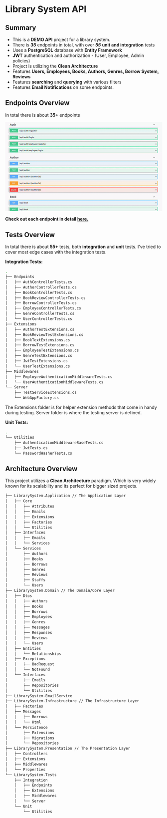 # Library System API

## Summary

- This is a **DEMO API** project for a library system.
- There is ***35*** endpoints in total, with over ***55*** **unit and integration** tests
- Uses a **PostgreSQL** database with **Entity Framework**
- **JWT** authentication and authorization - (User, Employee, Admin policies)
- Project is utilizing the **Clean Architecture**
- Features **Users, Employees, Books, Authors, Genres, Borrow System, Reviews**
- Features **searching** and **querying** with various filters
- Features **Email Notifications** on some endpoints.

## Endpoints Overview

In total there is about **35+** endpoints

![swagger.gif](swagger.gif)

**Check out each endpoint in detail [here.](endpoints.md)**

## Tests Overview

In total there is about **55+** tests, both **integration** and **unit** tests. I've tried to cover most edge cases with the integration tests.

**Integration Tests:**

``` bash
.
├── Endpoints
│   ├── AuthControllerTests.cs
│   ├── AuthorControllerTests.cs
│   ├── BookControllerTests.cs
│   ├── BookReviewControllerTests.cs
│   ├── BorrowControllerTests.cs
│   ├── EmployeeControllerTests.cs
│   ├── GenreControllerTests.cs
│   └── UserControllerTests.cs
├── Extensions 
│   ├── AuthorTestExtensions.cs
│   ├── BookReviewTestExtensions.cs
│   ├── BookTextExtensions.cs
│   ├── BorrowTestExtensions.cs
│   ├── EmployeeTestExtensions.cs
│   ├── GenreTestExtensions.cs
│   ├── JwtTestExtensions.cs
│   └── UserTestExtensions.cs
├── Middlewares
│   ├── EmployeeAuthenticationMiddlewareTests.cs
│   └── UserAuthenticationMiddlewareTests.cs
└── Server
    ├── TestServiceExtensions.cs
    └── WebAppFactory.cs
```

The Extensions folder is for helper extension methods that come in handy during testing. Server folder is where the testing server is defined.

**Unit Tests:**

```bash
.
└── Utilities
    ├── AuthenticationMiddlewareBaseTests.cs
    ├── JwtTests.cs
    └── PasswordHasherTests.cs
```

## Architecture Overview

This project utilizes a **Clean Architecture** paradigm. Which is very widely known for its scalability and its perfect for bigger sized projects.

```bash
├── LibrarySystem.Application // The Application Layer
│   ├── Core
│   │   ├── Attributes
│   │   ├── Emails
│   │   ├── Extensions
│   │   ├── Factories
│   │   └── Utilities
│   ├── Interfaces
│   │   ├── Emails
│   │   └── Services
│   └── Services
│       ├── Authors
│       ├── Books
│       ├── Borrows
│       ├── Genres
│       ├── Reviews
│       ├── Staffs
│       └── Users
├── LibrarySystem.Domain // The Domain/Core Layer
│   ├── Dtos
│   │   ├── Authors
│   │   ├── Books
│   │   ├── Borrows
│   │   ├── Employees
│   │   ├── Genres
│   │   ├── Messages
│   │   ├── Responses
│   │   ├── Reviews
│   │   └── Users
│   ├── Entities
│   │   └── Relationships
│   ├── Exceptions
│   │   ├── BadRequest
│   │   └── NotFound
│   └── Interfaces
│       ├── Emails
│       ├── Repositories
│       └── Utilities
├── LibrarySystem.EmailService
├── LibrarySystem.Infrastructure // The Infrastructure Layer
│   ├── Factories
│   ├── Messages
│   │   ├── Borrows
│   │   └── Html
│   └── Persistence
│       ├── Extensions
│       ├── Migrations
│       └── Repositories
├── LibrarySystem.Presentation // The Presentation Layer
│   ├── Controllers
│   ├── Extensions
│   ├── Middlewares
│   └── Properties
└── LibrarySystem.Tests
    ├── Integration
    │   ├── Endpoints
    │   ├── Extensions
    │   ├── Middlewares
    │   └── Server
    └── Unit
        └── Utilities
```
